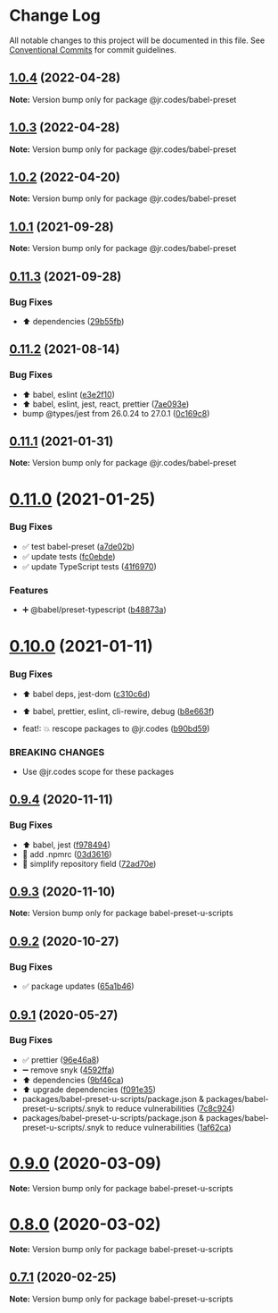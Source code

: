 # Change Log

All notable changes to this project will be documented in this file.
See [Conventional Commits](https://conventionalcommits.org) for commit guidelines.

## [1.0.4](https://github.com/jr-codes/u/compare/v1.0.3...v1.0.4) (2022-04-28)

**Note:** Version bump only for package @jr.codes/babel-preset





## [1.0.3](https://github.com/jr-codes/u/compare/v1.0.2...v1.0.3) (2022-04-28)

**Note:** Version bump only for package @jr.codes/babel-preset





## [1.0.2](https://github.com/jr-codes/u/compare/v1.0.1...v1.0.2) (2022-04-20)

**Note:** Version bump only for package @jr.codes/babel-preset





## [1.0.1](https://github.com/jr-codes/u/compare/v1.0.0...v1.0.1) (2021-09-28)

**Note:** Version bump only for package @jr.codes/babel-preset





## [0.11.3](https://github.com/jr-codes/u/compare/v0.11.2...v0.11.3) (2021-09-28)


### Bug Fixes

* ⬆️ dependencies ([29b55fb](https://github.com/jr-codes/u/commit/29b55fb68081d20fa5b0f8aff556954b62a82306))





## [0.11.2](https://github.com/jr-codes/u/compare/v0.11.1...v0.11.2) (2021-08-14)


### Bug Fixes

* ⬆️ babel, eslint ([e3e2f10](https://github.com/jr-codes/u/commit/e3e2f1044e2818ae465347b8dd83ef9f58dec457))
* ⬆️ babel, eslint, jest, react, prettier ([7ae093e](https://github.com/jr-codes/u/commit/7ae093efe9bf822686cf932aae0f9cb8c7a73124))
* bump @types/jest from 26.0.24 to 27.0.1 ([0c169c8](https://github.com/jr-codes/u/commit/0c169c8bbb40e135337c9cb528e5b0012e3ab57e))





## [0.11.1](https://github.com/jr-codes/u/compare/v0.11.0...v0.11.1) (2021-01-31)

**Note:** Version bump only for package @jr.codes/babel-preset





# [0.11.0](https://github.com/jr-codes/u/compare/v0.10.0...v0.11.0) (2021-01-25)


### Bug Fixes

* ✅ test babel-preset ([a7de02b](https://github.com/jr-codes/u/commit/a7de02b9affa468f4cbb6b4c3dca13a429cf1d52))
* ✅ update tests ([fc0ebde](https://github.com/jr-codes/u/commit/fc0ebdeb290c7eef18e81fdef5ef6d14a956d110))
* ✅ update TypeScript tests ([41f6970](https://github.com/jr-codes/u/commit/41f69706804026ebe1b6dafdf3a3b81816778f39))


### Features

* ➕ @babel/preset-typescript ([b48873a](https://github.com/jr-codes/u/commit/b48873a8fe8dcee963ed10fe167762a0e684f221))





# [0.10.0](https://github.com/jr-codes/u/compare/v0.9.4...v0.10.0) (2021-01-11)


### Bug Fixes

* ⬆️ babel deps, jest-dom ([c310c6d](https://github.com/jr-codes/u/commit/c310c6d8beb0eb4a6cc1a657a0e1a2f1c478469c))
* ⬆️ babel, prettier, eslint, cli-rewire, debug ([b8e663f](https://github.com/jr-codes/u/commit/b8e663f8bc34da7e59e9d24d89890ce54f4305b8))


* feat!: 💥 rescope packages to @jr.codes ([b90bd59](https://github.com/jr-codes/u/commit/b90bd590cdae2ca922d3b093b48a72eb6f95b230))


### BREAKING CHANGES

* Use @jr.codes scope for these packages





## [0.9.4](https://github.com/jr-codes/u/compare/v0.9.3...v0.9.4) (2020-11-11)


### Bug Fixes

* ⬆️ babel, jest ([f978494](https://github.com/jr-codes/u/commit/f978494b2c01dbdc9846a15255183aaf053ebce2))
* 🔧 add .npmrc ([03d3616](https://github.com/jr-codes/u/commit/03d3616ac183a31e74414356bd622651a64af5d3))
* 🔧 simplify repository field ([72ad70e](https://github.com/jr-codes/u/commit/72ad70e34f11950a9e27336c8e14eb277d9c18ff))





## [0.9.3](https://github.com/jr-codes/u/compare/v0.9.2...v0.9.3) (2020-11-10)

**Note:** Version bump only for package babel-preset-u-scripts





## [0.9.2](https://github.com/jr-codes/u/compare/v0.9.1...v0.9.2) (2020-10-27)


### Bug Fixes

* ✅ package updates ([65a1b46](https://github.com/jr-codes/u/commit/65a1b465e506e1ef4fb627a7c76e6bb44837e823))





## [0.9.1](https://github.com/jr-codes/u/compare/v0.9.0...v0.9.1) (2020-05-27)


### Bug Fixes

* ✅ prettier ([96e46a8](https://github.com/jr-codes/u/commit/96e46a82b13cb576bc5d7195c0745565f1761db5))
* ➖ remove snyk ([4592ffa](https://github.com/jr-codes/u/commit/4592ffaab55da29c250fd42c6d806f330013ea6a))
* ⬆️ dependencies ([9bf46ca](https://github.com/jr-codes/u/commit/9bf46caef2d485bcf8f8eae25fda47d9fcd655b1))
* ⬆️ upgrade dependencies ([f091e35](https://github.com/jr-codes/u/commit/f091e35c7bb9f62f3ff4d880c10d423b359019c1))
* packages/babel-preset-u-scripts/package.json & packages/babel-preset-u-scripts/.snyk to reduce vulnerabilities ([7c8c924](https://github.com/jr-codes/u/commit/7c8c9248d652f5dbe3999aa429399ca8e06504ca))
* packages/babel-preset-u-scripts/package.json & packages/babel-preset-u-scripts/.snyk to reduce vulnerabilities ([1af62ca](https://github.com/jr-codes/u/commit/1af62caeb394a558436b5e898c2d8cbd2d2fcefd))





# [0.9.0](https://github.com/jr-codes/u/compare/v0.7.1...v0.9.0) (2020-03-09)

**Note:** Version bump only for package babel-preset-u-scripts





# [0.8.0](https://github.com/jr-codes/u/compare/v0.7.1...v0.8.0) (2020-03-02)

**Note:** Version bump only for package babel-preset-u-scripts





## [0.7.1](https://github.com/jr-codes/u/compare/v0.7.0...v0.7.1) (2020-02-25)

**Note:** Version bump only for package babel-preset-u-scripts
